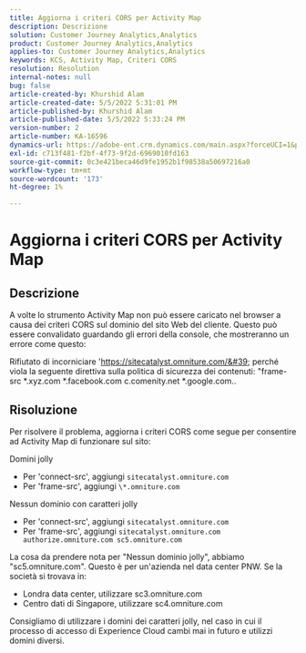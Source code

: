 ```yaml
---
title: Aggiorna i criteri CORS per Activity Map
description: Descrizione
solution: Customer Journey Analytics,Analytics
product: Customer Journey Analytics,Analytics
applies-to: Customer Journey Analytics,Analytics
keywords: KCS, Activity Map, Criteri CORS
resolution: Resolution
internal-notes: null
bug: false
article-created-by: Khurshid Alam
article-created-date: 5/5/2022 5:31:01 PM
article-published-by: Khurshid Alam
article-published-date: 5/5/2022 5:33:24 PM
version-number: 2
article-number: KA-16596
dynamics-url: https://adobe-ent.crm.dynamics.com/main.aspx?forceUCI=1&pagetype=entityrecord&etn=knowledgearticle&id=618c4f20-99cc-ec11-a7b5-6045bd00dbbc
exl-id: c713f481-f2bf-4f73-9f2d-6969010fd163
source-git-commit: 0c3e421beca46d9fe1952b1f98538a50697216a0
workflow-type: tm+mt
source-wordcount: '173'
ht-degree: 1%

---
```


# Aggiorna i criteri CORS per Activity Map

## Descrizione


A volte lo strumento Activity Map non può essere caricato nel browser a causa dei criteri CORS sul dominio del sito Web del cliente. Questo può essere convalidato guardando gli errori della console, che mostreranno un errore come questo:

Rifiutato di incorniciare &#39;https://sitecatalyst.omniture.com/&#39; perché viola la seguente direttiva sulla politica di sicurezza dei contenuti: &quot;frame-src \*.xyz.com \*.facebook.com c.comenity.net \*.google.com..


## Risoluzione


Per risolvere il problema, aggiorna i criteri CORS come segue per consentire ad Activity Map di funzionare sul sito:

Domini jolly

- Per &#39;connect-src&#39;, aggiungi `sitecatalyst.omniture.com`
- Per &#39;frame-src&#39;, aggiungi `\*.omniture.com`


Nessun dominio con caratteri jolly

- Per &#39;connect-src&#39;, aggiungi `sitecatalyst.omniture.com`
- Per &#39;frame-src&#39;, aggiungi `sitecatalyst.omniture.com authorize.omniture.com sc5.omniture.com`


La cosa da prendere nota per &quot;Nessun dominio jolly&quot;, abbiamo &quot;sc5.omniture.com&quot;. Questo è per un&#39;azienda nel data center PNW. Se la società si trovava in:

- Londra data center, utilizzare sc3.omniture.com
- Centro dati di Singapore, utilizzare sc4.omniture.com


Consigliamo di utilizzare i domini dei caratteri jolly, nel caso in cui il processo di accesso di Experience Cloud cambi mai in futuro e utilizzi domini diversi.
